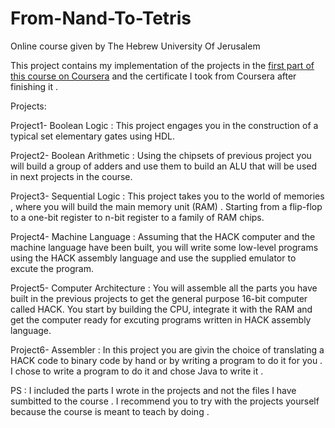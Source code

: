 # From-Nand-To-Tetris
Online course given by The Hebrew University Of Jerusalem

This project contains my implementation of the projects in the [first part of this course on Coursera](https://www.coursera.org/learn/build-a-computer) and the certificate I took from Coursera after finishing it .


Projects:

Project1- Boolean Logic : This project engages you in the construction of a typical set elementary gates using HDL.

Project2- Boolean Arithmetic : Using the chipsets of previous project you will build a group of adders and use them to build an ALU that will be used in next projects in the course.

Project3- Sequential Logic : This project takes you to the world of memories , where you will build the main memory unit (RAM) . Starting from a flip-flop to a one-bit register to n-bit register to a family of RAM chips.

Project4- Machine Language : Assuming that the HACK computer and the machine language have been built, you will write some low-level programs using the HACK assembly language and use the supplied emulator to excute the program.

Project5- Computer Architecture : You will assemble all the parts you have built in the previous projects to get the general purpose 16-bit computer called HACK. You start by building the CPU, integrate it with the RAM and get the computer ready for excuting programs written in HACK assembly language.

Project6- Assembler : In this project you are givin the choice of translating a HACK code to binary code by hand or by writing a program to do it for you . I chose to write a program to do it and chose Java to write it .


PS : I included the parts I wrote in the projects and not the files I have sumbitted to the course . I recommend you to try with the projects yourself because the course is meant to teach by doing .
